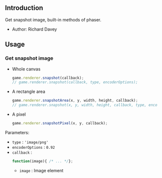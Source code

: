 ## Introduction

Get snapshot image, built-in methods of phaser.

- Author: Richard Davey

## Usage

### Get snapshot image

- Whole canvas
    ```javascript
    game.renderer.snapshot(callback);
    // game.renderer.snapshot(callback, type, encoderOptions);
    ```
- A rectangle area
    ```javascript
    game.renderer.snapshotArea(x, y, width, height, callback);
    // game.renderer.snapshot(x, y, width, height, callback, type, encoderOptions);
    ```
- A pixel
    ```javascript
    game.renderer.snapshotPixel(x, y, callback);
    ```

Parameters:

- `type` : `'image/png'`
- `encoderOptions` : `0.92`
- `callback` :
    ```javascript
    function(image){ /* ... */};
    ```
    - `image` : Image element